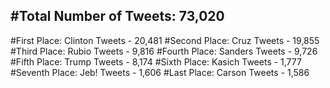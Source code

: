 #Total Number of Tweets: 73,020 
---
#First Place: Clinton Tweets - 20,481
#Second Place: Cruz Tweets - 19,855
#Third Place: Rubio Tweets - 9,816
#Fourth Place: Sanders Tweets - 9,726
#Fifth Place: Trump Tweets - 8,174
#Sixth Place: Kasich Tweets - 1,777
#Seventh Place: Jeb! Tweets - 1,606
#Last Place: Carson Tweets - 1,586

